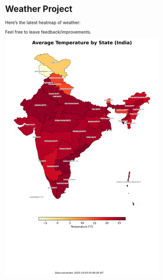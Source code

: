 # Weather Project

Here’s the latest heatmap of weather:

Feel free to leave feedback/improvements.

![India Heatmap](docs/assets/india_heatmap.png?v=DEE0E9)
